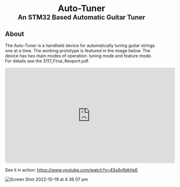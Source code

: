 <h1 style="text-align:center; margin-bottom: 0px;">Auto-Tuner</h1>
<h2 style="text-align:center; margin-top: 0px;">An STM32 Based Automatic Guitar Tuner</h2>



## About
The Auto-Tuner is a handheld device for automatically tuning guitar strings one at a time. The working prototype is featured in the image below. The device has two main modes of operation: tuning mode and feature mode. For details see the 3117_Final_Reoport.pdf.


<div style="text-align:center;">
    <iframe width="560" height="315" src="https://www.youtube.com/embed/4Ss6xfbAHeE" 
    title="YouTube video player" frameborder="0" allow="accelerometer; autoplay; 
    clipboard-write; encrypted-media; gyroscope; picture-in-picture" allowfullscreen></iframe>
</div>


See it in action: https://www.youtube.com/watch?v=4Ss6xfbAHeE 

![Screen Shot 2022-10-19 at 4 36 07 pm](https://user-images.githubusercontent.com/93962685/196605800-077371c7-c3b3-4ca7-9794-8175352008ab.png)



